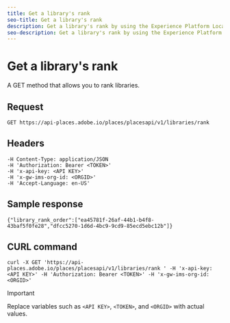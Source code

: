 ```yaml
---
title: Get a library's rank
seo-title: Get a library's rank
description: Get a library's rank by using the Experience Platform Location Service REST API.
seo-description: Get a library's rank by using the Experience Platform Location Service REST API.
---
```


# Get a library's rank

 A GET method that allows you to rank libraries.

## Request

`GET https://api-places.adobe.io/places/placesapi/v1/libraries/rank`

## Headers

```
-H Content-Type: application/JSON  
-H 'Authorization: Bearer <TOKEN>'  
-H 'x-api-key: <API KEY>'  
-H 'x-gw-ims-org-id: <ORGID>'  
-H 'Accept-Language: en-US'
```

## Sample response

```
{"library_rank_order":["ea45781f-26af-44b1-b4f8-43baf5f0fe28","dfcc5270-1d6d-4bc9-9cd9-85ecd5ebc12b"]}
```

## CURL command

```
curl -X GET 'https://api-places.adobe.io/places/placesapi/v1/libraries/rank ' -H 'x-api-key: <API KEY>' -H 'Authorization: Bearer <TOKEN>' -H 'x-gw-ims-org-id: <ORGID>'
```

>[!IMPORTANT]
>
>Replace variables such as `<API KEY>`, `<TOKEN>`, and `<ORGID>` with actual values.

